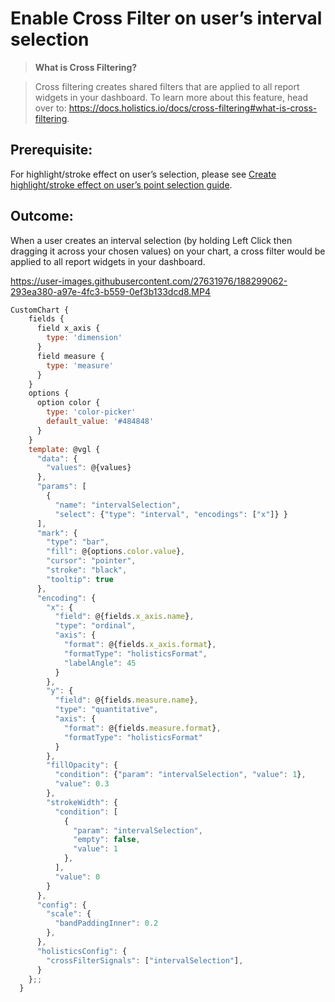 # Enable Cross Filter on user’s interval selection

> **What is Cross Filtering?**

> Cross filtering creates shared filters that are applied to all report widgets in your dashboard. To learn more about this feature, head over to: https://docs.holistics.io/docs/cross-filtering#what-is-cross-filtering. 


## Prerequisite: 

For highlight/stroke effect on user’s selection, please see [Create highlight/stroke effect on user’s point selection guide](https://github.com/holistics/custom-chart-library/blob/main/Interactive%20Custom%20Charts/Highlight-Stroke%20Effect%20on%20Point%20Selection.md).


## Outcome: 

When a user creates an interval selection (by holding Left Click then dragging it across your chosen values) on your chart, a cross filter would be applied to all report widgets in your dashboard. 


https://user-images.githubusercontent.com/27631976/188299062-293ea380-a97e-4fc3-b559-0ef3b133dcd8.MP4



```javascript
CustomChart {
    fields {
      field x_axis {
        type: 'dimension'
      }
      field measure {
        type: 'measure'
      }
    }
    options {
      option color {
        type: 'color-picker'
        default_value: '#484848'
      }
    }
    template: @vgl {
      "data": {
        "values": @{values}
      },
      "params": [
        {
          "name": "intervalSelection",
          "select": {"type": "interval", "encodings": ["x"]} }
      ],
      "mark": {
        "type": "bar",
        "fill": @{options.color.value},
        "cursor": "pointer",
        "stroke": "black",
        "tooltip": true
      },
      "encoding": {
        "x": {
          "field": @{fields.x_axis.name},
          "type": "ordinal",
          "axis": {
            "format": @{fields.x_axis.format},
            "formatType": "holisticsFormat",
            "labelAngle": 45
          }
        },
        "y": {
          "field": @{fields.measure.name},
          "type": "quantitative",
          "axis": {
            "format": @{fields.measure.format},
            "formatType": "holisticsFormat"
          }
        },
        "fillOpacity": {
          "condition": {"param": "intervalSelection", "value": 1},
          "value": 0.3
        },
        "strokeWidth": {
          "condition": [
            {
              "param": "intervalSelection",
              "empty": false,
              "value": 1
            },
          ],
          "value": 0
        }
      },
      "config": {
        "scale": {
          "bandPaddingInner": 0.2
        },
      },
      "holisticsConfig": {
        "crossFilterSignals": ["intervalSelection"],
      }
    };;
  }
```
